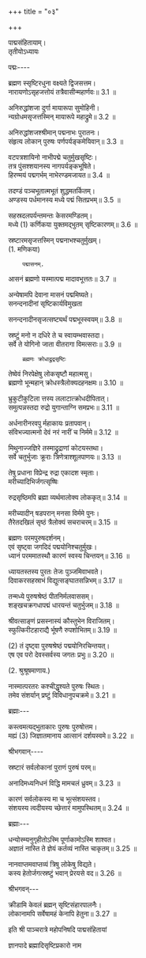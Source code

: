+++
title = "०३"

+++

पाद्मसंहितायाम्।  
तृतीयोऽध्यायः

पद्मः----

ब्रह्मण स्सृष्टिरधुना वक्ष्यते द्विजसत्तम।  
नारायणोऽसृहजत्तोयं तत्रैवासीन्महार्णवः॥ 3.1 ॥

अनिरुद्धांशजा दुर्गा मायारूपा सुमोहिनी।  
न्यग्रोधमसृजत्तस्मिन् मायारूपे महाद्रुमे॥ 3.2 ॥

अनिरुद्धांशजश्श्रीमान् पद्मनाभः पुरातनः।  
संहृत्य लोकान् पुरुषः पर्णपर्यङ्कमेयिवान्॥ 3.3 ॥

वटपत्रशायिनो नाभीपद्मे चतुर्मुखसृष्टिः।  
तत्र पुंसश्शयानस्य नागपर्यङ्कभूषिते।  
हिरण्मयं पद्मगर्भम् नाभेरण्डमजायत॥ 3.4 ॥

तदण्डं पञ्चभूतात्मभूतं शुद्धमतर्कितम्।  
अण्डस्य पर्धमानस्य मध्ये पद्मं सितप्रभम्॥ 3.5 ॥

सहस्रदलपर्यन्तमन्तः केसरमण्‍डितम्।  
मध्ये (1) कर्णिकया युक्तमद्भुतम् सृष्टिकारणम्॥ 3.6 ॥

स्रष्टारमसृजत्तस्मिन् पद्मनाभश्चतुर्मुखम्।  
(1. मणिकया)

        पद्मासनम्.

आसनं ब्रह्मणो यस्मात्पद्म मादावभूत्ततः॥ 3.7 ॥

अन्येषामपि देवाना मासनं पद्ममिष्यते।  
        सनन्दनादीनां सृष्टिकार्यविमुखता

सनन्दनादीनसृजत्सष्ट्यर्थं पद्मभूस्स्वयम्॥ 3.8 ॥

स्रष्टुं मनो न दधिरे ते च स्वायम्भवास्तदा।  
सर्वे ते योगिनो जाता वीतरागा विमत्सराः॥ 3.9 ॥

        ब्रह्मणः क्रोधाद्रुद्रसृष्टिः

तेष्वेवं निरपेक्षेषु लोकसृष्टौ महात्मसु।  
ब्रह्मणो भून्महान् क्रोधस्त्रैलोक्यदहनक्षमः॥ 3.10 ॥

भ्रुकुटीकुटिला त्तस्य ललाटात्क्रोधदीपितात्।  
समुत्पन्नस्तदा रुद्रो युगान्ताग्नि समप्रभः॥ 3.11 ॥

अर्धनारीनरवपु र्महाकायः प्रतापवान्।  
संविभज्यात्मनो देवं नरं नारीं च निर्ममे॥ 3.12 ॥

मिथुनाज्जज्ञिरे तस्माद्रुद्राणां कोटयस्तथा।  
सर्वे चतुर्भुजाः क्रूराः त्रिणेत्राश्शूलपाणयः॥ 3.13 ॥

तेषु प्रधाना विप्रेन्द्र रुद्रा एकादश स्मृताः।  
मरीच्यादिभिर्जगत्सृष्षिः

रुद्रसृष्ठिमपि ब्रह्मा व्यर्थमालोक्य लोककृत्॥ 3.14 ॥

मरीच्यादीन् षडपरान् मनसा विर्ममे पुनः।  
तैरेतदखिलं सृष्ठं त्रैलोक्यं सचराचरम्॥ 3.15 ॥

ब्रह्मणः परमपुरुषदर्शनम्।  
एवं सृष्ट्वा जगदिदं पद्मयोनिश्चतुर्मुखः।  
ध्यानं परममातस्थौ कारणं स्वस्य चिन्तयन्॥ 3.16 ॥

ध्यायतस्तस्य पुरतः तेजः पुञ्जमिवाभवते।  
दिवाकरसहस्राभं विद्युत्सङ्घातसन्निभम्॥ 3.17 ॥

तन्मध्ये पुरुषश्रेष्ठं पीतनिर्मलवाससम्।  
शङ्खचक्रगधापद्मं धारयन्तं चतुर्भुजम्॥ 3.18 ॥

श्रीवत्साङ्णं प्रसस्नास्यं कौस्तुभेन विराजितम्।  
स्फुत्किरीटहाराद्यै र्भूषणै रुपशोभितम्॥ 3.19 ॥

(2) तं दृष्ट्वा पुरुषश्रेष्ठं पद्मयोनिरचिन्तयत्।  
एष एव परो देवस्सर्वस्य जगतः प्रभुः॥ 3.20 ॥

(2. श्रुश्रूषमाणाय.)

नास्मात्परतरः कश्चीद्धृश्यते पुरुषः स्थितः।  
तमेव संशर्यान् प्रष्टुं विविधानुपचक्रमे॥ 3.21 ॥

ब्रह्माः---

कस्त्वमत्यद्भुताकारः पुरुषः पुरुषोत्तम।  
मह्यं (3) जिज्ञातमानाय आत्सानं दर्शयस्वमे॥ 3.22 ॥

श्रीभगवान्----

स्रष्टारं सर्वलोकानां पुराणं पुरुषं परम्॥

अनादिमध्यनिधनं विद्धि मामचलं ध्रुवम्॥ 3.23 ॥

कारणं सर्वलोकस्य मा च भूत्संशयस्तव।  
संशयस्य त्वदीयस्य च्छेत्तारं मामुपस्थितम्॥ 3.24 ॥

ब्रह्माः---

धन्योस्म्यनुगृहीतोऽस्मि पूर्णाकामोऽस्मि शाश्वत।  
अज्ञातं नास्ति ते ज्ञेयं कर्तव्यं नास्ति चाकृतम्॥ 3.25 ॥

नानवाप्तमवाप्तव्यं त्रिषु लोकेषु विद्यते।  
कस्य हेतोर्जगत्स्रष्टुं भवान् प्रेरयसे वद॥ 3.26 ॥

श्रीभगवन्---

क्रीडामि केवलं ब्रह्मन् सृष्टिसंहारपालनैः।  
लोकानामपि सर्वेषामहं केनापि हेतुना॥ 3.27 ॥

इति श्री पाञ्चरात्रे महोपनिषदि पाद्मसंहितायां

ज्ञानपादे ब्रह्मादिसृष्टिप्रकारो नाम
